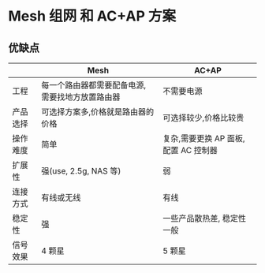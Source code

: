 # Mesh 组网 和 AC+AP 方案

## 优缺点

|          | Mesh                                             | AC+AP                                 |
| -------- | ------------------------------------------------ | ------------------------------------- |
| 工程     | 每一个路由器都需要配备电源, 需要找地方放置路由器 | 不需要电源                            |
| 产品选择 | 可选择方案多,价格就是路由器的价格                | 可选择较少,价格比较贵                 |
| 操作难度 | 简单                                             | 复杂,需要更换 AP 面板, 配置 AC 控制器 |
| 扩展性   | 强(use, 2.5g, NAS 等)                            | 弱                                    |
| 连接方式 | 有线或无线                                       | 有线                                  |
| 稳定性   | 强                                               | 一些产品散热差, 稳定性一般            |
| 信号效果 | 4 颗星                                           | 5 颗星                                |

